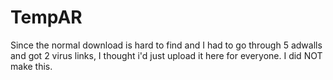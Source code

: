 # TempAR
Since the normal download is hard to find and I had to go through 5 adwalls and got 2 virus links, I thought i'd just upload it here for everyone. I did NOT make this.

